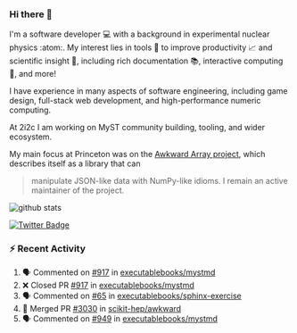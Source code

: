 ### Hi there 👋 

I'm a software developer 💻 with a background in experimental nuclear physics :atom:. My interest lies in tools :wrench: to improve productivity :chart_with_upwards_trend: and scientific insight :telescope:, including rich documentation 📚, interactive computing 🧮, and more! 

I have experience in many aspects of software engineering, including game design, full-stack web development, and high-performance numeric computing. 

At 2i2c I am working on MyST community building, tooling, and wider ecosystem. 

My main focus at Princeton was on the [Awkward Array project](awkward-array.org/), which describes itself as a library that can 
> manipulate JSON-like data with NumPy-like idioms. I remain an active maintainer of the project. 

![github stats](https://github-readme-stats.vercel.app/api?username=agoose77&show_icons=true&hide_rank=true&hide_title=true&bg_color=30,e76445,904e95&text_color=efe3ec&icon_color=efe3ec)
<!--
**agoose77/agoose77** is a ✨ _special_ ✨ repository because its `README.md` (this file) appears on your GitHub profile.

Here are some ideas to get you started:

- 🔭 I’m currently working on ...
- 🌱 I’m currently learning ...
- 👯 I’m looking to collaborate on ...
- 🤔 I’m looking for help with ...
- 💬 Ask me about ...
- 📫 How to reach me: ...
- 😄 Pronouns: ...
- ⚡ Fun fact: ...
-->

[![Twitter Badge](https://img.shields.io/twitter/follow/agoose77?style=flat-square&logo=Twitter&logoColor=white&color=cornflowerblue)](https://twitter.com/agoose77)

### :zap: Recent Activity

<!--START_SECTION:activity-->
1. 🗣 Commented on [#917](https://github.com/executablebooks/mystmd/pull/917#issuecomment-1978910292) in [executablebooks/mystmd](https://github.com/executablebooks/mystmd)
2. ❌ Closed PR [#917](https://github.com/executablebooks/mystmd/pull/917) in [executablebooks/mystmd](https://github.com/executablebooks/mystmd)
3. 🗣 Commented on [#65](https://github.com/executablebooks/sphinx-exercise/pull/65#issuecomment-1978668184) in [executablebooks/sphinx-exercise](https://github.com/executablebooks/sphinx-exercise)
4. 🎉 Merged PR [#3030](https://github.com/scikit-hep/awkward/pull/3030) in [scikit-hep/awkward](https://github.com/scikit-hep/awkward)
5. 🗣 Commented on [#949](https://github.com/executablebooks/mystmd/issues/949#issuecomment-1977323475) in [executablebooks/mystmd](https://github.com/executablebooks/mystmd)
<!--END_SECTION:activity-->
